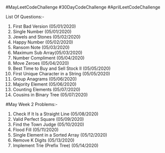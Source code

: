 #MayLeetCodeChallenge #30DayCodeChallenge #AprilLeetCodeChallenge


List Of Questions:-
1. First Bad Version (05/01/2020)
2. Single Number (05/01/2020)
3. Jewels and Stones (05/02/2020)
4. Happy Number (05/02/2020)
5. Ransom Note (05/03/2020)
6. Maximum Sub Array(05/03/2020)
7. Number Compliment (05/04/2020) 
8. Move Zeroes (05/04/2020)
9. Best Time to Buy and Sell Stock II (05/05/2020)
10. First Unique Character in a String (05/05/2020) 
11. Group Anagrams (05/06/2020)
12. Majority Element (05/06/2020)
13. Counting Elements (05/07/2020)
14. Cousins in Binary Tree (05/07/2020)


#May Week 2 Problems:-
1. Check If It Is a Straight Line (05/08/2020)
2. Valid Perfect Square (05/09/2020)
3. Find the Town Judge (05/10/2020)
4. Flood Fill (05/11/2020)
5. Single Element in a Sorted Array (05/12/2020)
6. Remove K Digits (05/13/2020)
7. Implement Trie (Prefix Tree) (05/14/2020)

